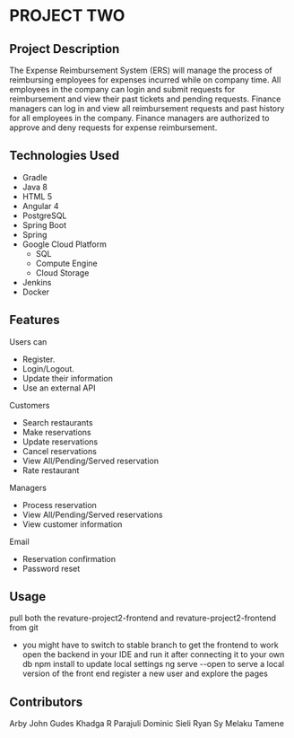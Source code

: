 # PROJECT TWO

## Project Description

The Expense Reimbursement System (ERS) will manage the process of reimbursing employees for expenses incurred while on company time. All employees in the company can login and submit requests for reimbursement and view their past tickets and pending requests. Finance managers can log in and view all reimbursement requests and past history for all employees in the company. Finance managers are authorized to approve and deny requests for expense reimbursement.

## Technologies Used

- Gradle
- Java 8
- HTML 5
- Angular 4
- PostgreSQL
- Spring Boot
- Spring
- Google Cloud Platform
    - SQL
    - Compute Engine
    - Cloud Storage
- Jenkins
- Docker

## Features

Users can
-	Register.
-	Login/Logout.
-	Update their information
-	Use an external API

Customers
-	Search restaurants
-	Make reservations
-	Update reservations
-	Cancel reservations
-	View All/Pending/Served reservation
-	Rate restaurant 

Managers
-	Process reservation
-	View All/Pending/Served reservations
-	View customer information

Email
-	Reservation confirmation
-	Password reset

## Usage

pull both the revature-project2-frontend and revature-project2-frontend from git
  - you might have to switch to stable branch to get the frontend to work
open the backend in your IDE and run it after connecting it to your own db
npm install to update local settings
ng serve --open to serve a local version of the front end
register a new user and explore the pages

## Contributors

Arby John Gudes
Khadga R Parajuli
Dominic Sieli
Ryan Sy
Melaku Tamene

